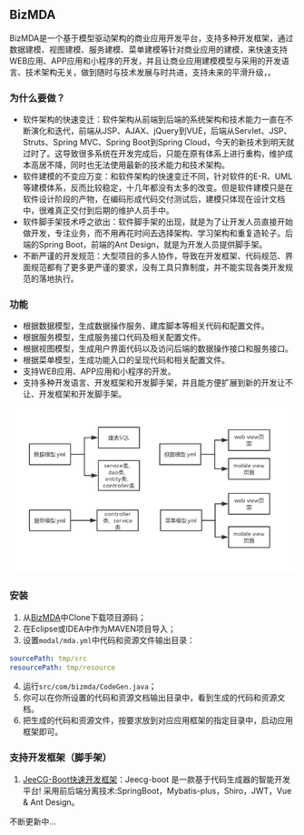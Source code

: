 ## BizMDA
BizMDA是一个基于模型驱动架构的商业应用开发平台，支持多种开发框架，通过数据建模、视图建模、服务建模、菜单建模等针对商业应用的建模，来快速支持WEB应用、APP应用和小程序的开发，并且让商业应用建模模型与采用的开发语言、技术架构无关，做到随时与技术发展与时共进，支持未来的平滑升级，。

### 为什么要做？
* 软件架构的快速变迁：软件架构从前端到后端的系统架构和技术能力一直在不断演化和迭代，前端从JSP、AJAX、jQuery到VUE，后端从Servlet、JSP、Struts、Spring MVC、Spring Boot到Spring Cloud，今天的新技术到明天就过时了。这导致很多系统在开发完成后，只能在原有体系上进行重构，维护成本高居不降，同时也无法使用最新的技术能力和技术架构。
* 软件建模的不变应万变：和软件架构的快速变迁不同，针对软件的E-R、UML等建模体系，反而比较稳定，十几年都没有太多的改变。但是软件建模只是在软件设计阶段的产物，在编码形成代码交付测试后，建模只体现在设计文档中，很难真正交付到后期的维护人员手中。
* 软件脚手架技术呼之欲出：软件脚手架的出现，就是为了让开发人员直接开始做开发，专注业务，而不用再花时间去选择架构、学习架构和重复造轮子。后端的Spring Boot，前端的Ant Design，就是为开发人员提供脚手架。
* 不断严谨的开发规范：大型项目的多人协作，导致在开发框架、代码规范、界面规范都有了更多更严谨的要求，没有工具只靠制度，并不能实现各类开发规范的落地执行。

### 功能
* 根据数据模型，生成数据操作服务、建库脚本等相关代码和配置文件。
* 根据服务模型，生成服务接口代码及相关配置文件。
* 根据视图模型，生成用户界面代码以及访问后端的数据操作接口和服务接口。
* 根据菜单模型，生成功能入口的呈现代码和相关配置文件。
* 支持WEB应用、APP应用和小程序的开发。
* 支持多种开发语言、开发框架和开发脚手架，并且能方便扩展到新的开发让不让、开发框架和开发脚手架。

![image](pic/readme-1.jpg)

### 安装
1. 从[BizMDA](https://github.com/szhengye/BizMDA)中Clone下载项目源码；
2. 在Eclipse或IDEA中作为MAVEN项目导入；
3. 设置```modal/mda.yml```中代码和资源文件输出目录：
```yaml
sourcePath: tmp/src
resourcePath: tmp/resource
```
4. 运行```src/com/bizmda/CodeGen.java```；
5. 你可以在你所设置的代码和资源文档输出目录中，看到生成的代码和资源文档。
6. 把生成的代码和资源文件，按要求放到对应应用框架的指定目录中，启动应用框架即可。

### 支持开发框架（脚手架）
1. [JeeCG-Boot快速开发框架](https://github.com/zhangdaiscott/jeecg-boot)：Jeecg-boot 是一款基于代码生成器的智能开发平台! 采用前后端分离技术:SpringBoot，Mybatis-plus，Shiro，JWT，Vue & Ant Design。

不断更新中...